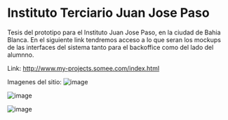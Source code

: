 # Instituto Terciario Juan Jose Paso
Tesis del prototipo para el Instituto Juan Jose Paso, en la ciudad de Bahia Blanca.
En el siguiente link tendremos acceso a lo que seran los mockups de las interfaces del sistema tanto para el backoffice como del lado del alumnno.

Link: http://www.my-projects.somee.com/index.html

Imagenes del sitio:
![image](https://user-images.githubusercontent.com/18125794/175795742-323c5a88-7099-4f4b-a6f5-89f72f851bd9.png)

![image](https://user-images.githubusercontent.com/18125794/175795826-8c2e2c35-b1b9-4ee6-b936-ddbc4abe0f9f.png)

![image](https://user-images.githubusercontent.com/18125794/175795788-79677f3b-9128-4bcf-97bf-b1a31af5452d.png)
